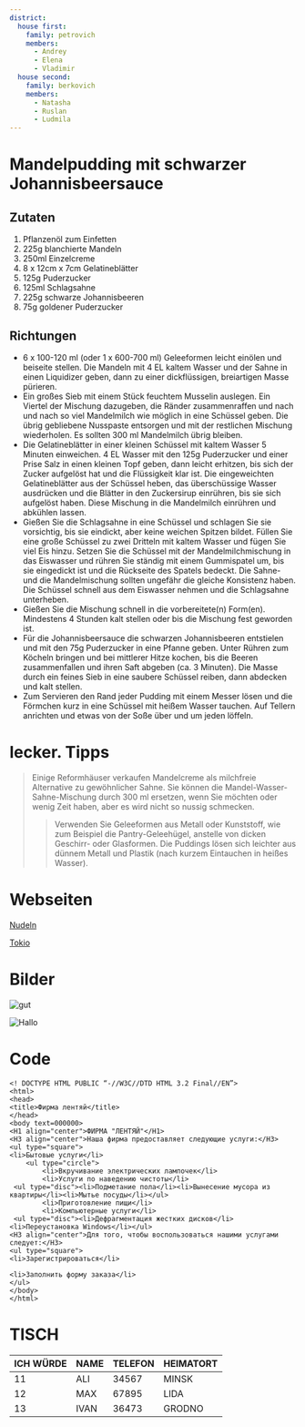 ```yaml
---
district:
  house first:
    family: petrovich
    members:
      - Andrey
      - Elena
      - Vladimir
  house second:
    family: berkovich
    members:
      - Natasha
      - Ruslan
      - Ludmila
---
```


# Mandelpudding mit schwarzer Johannisbeersauce

## Zutaten

1. Pflanzenöl zum Einfetten
2. 225g blanchierte Mandeln
3. 250ml Einzelcreme
4. 8 x 12cm x 7cm Gelatineblätter
5. 125g Puderzucker
6. 125ml Schlagsahne
7. 225g schwarze Johannisbeeren
8. 75g goldener Puderzucker

## Richtungen

- 6 x 100-120 ml (oder 1 x 600-700 ml) Geleeformen leicht einölen und beiseite stellen. Die Mandeln mit 4 EL kaltem Wasser und der Sahne in einen Liquidizer geben, dann zu einer dickflüssigen, breiartigen Masse pürieren.
- Ein großes Sieb mit einem Stück feuchtem Musselin auslegen. Ein Viertel der Mischung dazugeben, die Ränder zusammenraffen und nach und nach so viel Mandelmilch wie möglich in eine Schüssel geben. Die übrig gebliebene Nusspaste entsorgen und mit der restlichen Mischung wiederholen. Es sollten 300 ml Mandelmilch übrig bleiben.
- Die Gelatineblätter in einer kleinen Schüssel mit kaltem Wasser 5 Minuten einweichen. 4 EL Wasser mit den 125g Puderzucker und einer Prise Salz in einen kleinen Topf geben, dann leicht erhitzen, bis sich der Zucker aufgelöst hat und die Flüssigkeit klar ist. Die eingeweichten Gelatineblätter aus der Schüssel heben, das überschüssige Wasser ausdrücken und die Blätter in den Zuckersirup einrühren, bis sie sich aufgelöst haben. Diese Mischung in die Mandelmilch einrühren und abkühlen lassen.
- Gießen Sie die Schlagsahne in eine Schüssel und schlagen Sie sie vorsichtig, bis sie eindickt, aber keine weichen Spitzen bildet. Füllen Sie eine große Schüssel zu zwei Dritteln mit kaltem Wasser und fügen Sie viel Eis hinzu. Setzen Sie die Schüssel mit der Mandelmilchmischung in das Eiswasser und rühren Sie ständig mit einem Gummispatel um, bis sie eingedickt ist und die Rückseite des Spatels bedeckt. Die Sahne- und die Mandelmischung sollten ungefähr die gleiche Konsistenz haben. Die Schüssel schnell aus dem Eiswasser nehmen und die Schlagsahne unterheben.
- Gießen Sie die Mischung schnell in die vorbereitete(n) Form(en). Mindestens 4 Stunden kalt stellen oder bis die Mischung fest geworden ist.
- Für die Johannisbeersauce die schwarzen Johannisbeeren entstielen und mit den 75g Puderzucker in eine Pfanne geben. Unter Rühren zum Köcheln bringen und bei mittlerer Hitze kochen, bis die Beeren zusammenfallen und ihren Saft abgeben (ca. 3 Minuten). Die Masse durch ein feines Sieb in eine saubere Schüssel reiben, dann abdecken und kalt stellen.
- Zum Servieren den Rand jeder Pudding mit einem Messer lösen und die Förmchen kurz in eine Schüssel mit heißem Wasser tauchen. Auf Tellern anrichten und etwas von der Soße über und um jeden löffeln.

# lecker. Tipps

> Einige Reformhäuser verkaufen Mandelcreme als milchfreie Alternative zu gewöhnlicher Sahne. Sie können die Mandel-Wasser-Sahne-Mischung durch 300 ml ersetzen, wenn Sie möchten oder wenig Zeit haben, aber es wird nicht so nussig schmecken.
>
> > Verwenden Sie Geleeformen aus Metall oder Kunststoff, wie zum Beispiel die Pantry-Geleehügel, anstelle von dicken Geschirr- oder Glasformen. Die Puddings lösen sich leichter aus dünnem Metall und Plastik (nach kurzem Eintauchen in heißes Wasser).

# Webseiten

[Nudeln](https://noodles.by/r/noodles)

[Tokio](https://tokiny.by/?utm_source=google&utm_medium=cpc&utm_campaign=tokiny&utm_content=tokiny&utm_term=%2Btokiny&roistat_referrer=&roistat_pos=&roistat=google14_g_109824465093_469021139229_%2Btokiny&gclid=CjwKCAjw_L6LBhBbEiwA4c46ug0u49umh5wD7y4nnBcU0T2AaXew4o7m2hRIJzC_V-aXqyLuUhxEzhoCmYMQAvD_BwE)

# Bilder

![gut](http://rasfokus.ru/images/photos/medium/ff5f8ca10c05a265cb74aa36a27e8413.jpg)

![Hallo](https://i.pinimg.com/originals/e4/f7/5a/e4f75a8e8682efc092039611e6333603.gif)

# Code

```
<! DOCTYPE HTML PUBLIC “-//W3C//DTD HTML 3.2 Final//EN”>
<html>
<head>
<title>Фирма лентяй</title>
</head>
<body text=000000>
<H1 align="center">ФИРМА "ЛЕНТЯЙ"</H1>
<H3 align="center">Наша фирма предоставляет следующие услуги:</H3>
<ul type="square">
<li>Бытовые услуги</li>
    <ul type="circle">
        <li>Вкручивание электрических лампочек</li>
        <li>Услуги по наведению чистоты</li>
 <ul type="disc"><li>Подметание пола</li><li>Вынесение мусора из квартиры</li><li>Мытье посуды</li></ul>
        <li>Приготовление пищи</li>
        <li>Компьютерные услуги</li>
 <ul type="disc"><li>Дефрагментация жестких дисков</li><li>Переустановка Windows</li></ul>
<H3 align="center">Для того, чтобы воспользоваться нашими услугами следует:</H3>
<ul type="square">
<li>Зарегистрироваться</li>

<li>Заполнить форму заказа</li>
</ul>
</body>
</html>
```

# TISCH

ICH WÜRDE | NAME | TELEFON | HEIMATORT
--- | --- | --- | ---
11 | ALI | 34567 | MINSK
12 | MAX | 67895 | LIDA
13 | IVAN | 36473 | GRODNO
